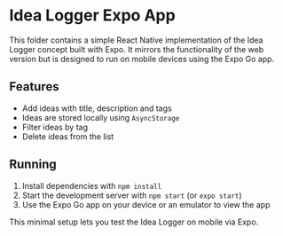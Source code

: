 # Idea Logger Expo App

This folder contains a simple React Native implementation of the Idea Logger concept built with Expo. It mirrors the functionality of the web version but is designed to run on mobile devices using the Expo Go app.

## Features
- Add ideas with title, description and tags
- Ideas are stored locally using `AsyncStorage`
- Filter ideas by tag
- Delete ideas from the list

## Running
1. Install dependencies with `npm install`
2. Start the development server with `npm start` (or `expo start`)
3. Use the Expo Go app on your device or an emulator to view the app

This minimal setup lets you test the Idea Logger on mobile via Expo.
